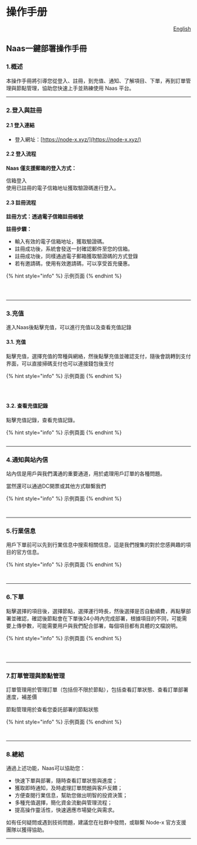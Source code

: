# 操作手册

<p align="right"><a href="https://docs.node-x.xyz/en/product-manual/one-click-deployment/user-manual">English</a></p>

## Naas一鍵部署操作手冊

### 1.概述

本操作手冊將引導您從登入、註冊，到充值、通知、了解項目、下單，再到訂單管理與節點管理，協助您快速上手並熟練使用 Naas 平台。

***

### 2.登入與註冊

#### 2.1 登入連結

* 登入網址：[https://node-x.xyz/](https://node-x.xyz/)

#### 2.2 登入流程

**Naas 僅支援郵箱的登入方式：**

信箱登入\
使用已註冊的電子信箱地址獲取驗證碼進行登入。

#### 2.3 註冊流程

**註冊方式：透過電子信箱註冊帳號**

**註冊步驟：**

* 輸入有效的電子信箱地址，獲取驗證碼。
* 註冊成功後，系統會發送一封確認郵件至您的信箱。
* 註冊成功後，同樣通過電子郵箱獲取驗證碼的方式登錄
* 若有邀請碼，使用有效邀請碼，可以享受首充優惠。

{% hint style="info" %}
示例页面
{% endhint %}

<figure><img src="../../.gitbook/assets/wechat_2025-10-15_172839_667.png" alt=""><figcaption></figcaption></figure>

<figure><img src="../../.gitbook/assets/wechat_2025-10-15_173349_793.png" alt=""><figcaption></figcaption></figure>

<figure><img src="../../.gitbook/assets/wechat_2025-10-15_173229_360.png" alt=""><figcaption></figcaption></figure>

***

### 3.充值

進入Naas後點擊充值，可以進行充值以及查看充值記錄

#### 3.1. 充值

點擊充值，選擇充值的幣種與網絡，然後點擊充值並確認支付，隨後會跳轉到支付界面，可以直接掃碼支付也可以連接錢包後支付

{% hint style="info" %}
示例頁面
{% endhint %}

<figure><img src="../../.gitbook/assets/wechat_2025-10-15_174253_673.png" alt=""><figcaption></figcaption></figure>

<figure><img src="../../.gitbook/assets/wechat_2025-10-15_174316_416.png" alt=""><figcaption></figcaption></figure>

<figure><img src="../../.gitbook/assets/wechat_2025-10-15_174611_358.png" alt=""><figcaption></figcaption></figure>

#### 3.2. 查看充值記錄

點擊充值記錄，查看充值記錄。

{% hint style="info" %}
示例頁面
{% endhint %}

<figure><img src="../../.gitbook/assets/wechat_2025-10-15_174747_479.png" alt=""><figcaption></figcaption></figure>

***

### 4.通知與站內信

站內信是用戶與我們溝通的重要通道，用於處理用戶訂單的各種問題。

當然還可以通過DC開票或其他方式聯繫我們

{% hint style="info" %}
示例頁面
{% endhint %}

<figure><img src="../../.gitbook/assets/wechat_2025-10-15_175443_674.png" alt=""><figcaption></figcaption></figure>

<figure><img src="../../.gitbook/assets/wechat_2025-10-15_175650_412.png" alt=""><figcaption></figcaption></figure>

***

### 5.行業信息

用戶下單前可以先到行業信息中搜索相關信息，這是我們搜集的對於您感興趣的項目的官方信息。

{% hint style="info" %}
示例頁面
{% endhint %}

<figure><img src="../../.gitbook/assets/wechat_2025-10-15_182113_892.png" alt=""><figcaption></figcaption></figure>

<figure><img src="../../.gitbook/assets/wechat_2025-10-15_182806_550.png" alt=""><figcaption></figcaption></figure>

***

### 6.下單

點擊選擇的項目後，選擇節點，選擇運行時長，然後選擇是否自動續費，再點擊部署並確認，確認後節點會在下單後24小時內完成部署，根據項目的不同，可能需要上傳參數，可能需要用戶與我們配合部署，每個項目都有具體的文檔說明。

{% hint style="info" %}
示例頁面
{% endhint %}

<figure><img src="../../.gitbook/assets/微信截图_20250214162258 (1).png" alt=""><figcaption></figcaption></figure>

<figure><img src="../../.gitbook/assets/微信截图_20250214162134 (1).png" alt=""><figcaption></figcaption></figure>



<figure><img src="../../.gitbook/assets/微信截图_20250214162225 (1).png" alt=""><figcaption></figcaption></figure>

***

### 7.訂單管理與節點管理

訂單管理用於管理訂單（包括但不限於節點），包括查看訂單狀態、查看訂單部署進度，補差價

節點管理用於查看您委託部署的節點狀態

{% hint style="info" %}
示例頁面
{% endhint %}

<figure><img src="../../.gitbook/assets/微信图片_20251015184151_357_47.png" alt=""><figcaption></figcaption></figure>

<figure><img src="../../.gitbook/assets/微信图片_20251015184227_360_47.png" alt=""><figcaption></figcaption></figure>

***

### 8.總結

通過上述功能，Naas可以協助您：

* 快速下單與部署，隨時查看訂單狀態與進度；
* 獲取即時通知，及時處理訂單問題與客戶反饋；
* 方便查閱行業信息，幫助您做出明智的投資決策；
* 多種充值選擇，簡化資金流動與管理流程；
* 提高操作靈活性，快速適應市場變化與需求。

如有任何疑問或遇到技術問題，建議您在社群中發問，或聯繫 Node-x 官方支援團隊以獲得協助。

***
